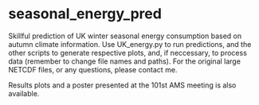 # seasonal_energy_pred
Skillful prediction of UK winter seasonal energy consumption based on autumn climate information. Use UK_energy.py to run predictions, and the other scripts to generate respective plots, and, if neccessary, to process data (remember to change file names and paths). For the original large NETCDF files, or any questions, please contact me. 

Results plots and a poster presented at the 101st AMS meeting is also available.
